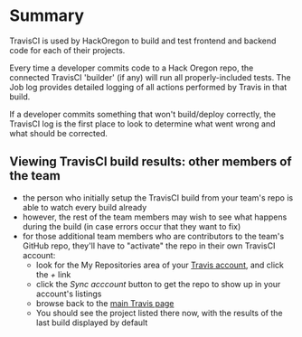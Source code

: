 # Summary
TravisCI is used by HackOregon to build and test frontend and backend code for each of their projects.

Every time a developer commits code to a Hack Oregon repo, the connected TravisCI 'builder' (if any) will run all properly-included tests.  The Job log provides detailed logging of all actions performed by Travis in that build.

If a developer commits something that won't build/deploy correctly, the TravisCI log is the first place to look to determine what went wrong and what should be corrected.


## Viewing TravisCI build results: other members of the team
- the person who initially setup the TravisCI build from your team's repo is able to watch every build already
- however, the rest of the team members may wish to see what happens during the build (in case errors occur that they want to fix)
- for those additional team members who are contributors to the team's GitHub repo, they'll have to "activate"  the repo in their own TravisCI account:
  - look for the My Repositories area of your [Travis account](https://travis-ci.org), and click the *+* link
  - click the *Sync acccount* button to get the repo to show up in your account's listings
  - browse back to the [main Travis page](https://travis-ci.org)
  - You should see the project listed there now, with the results of the last build displayed by default
